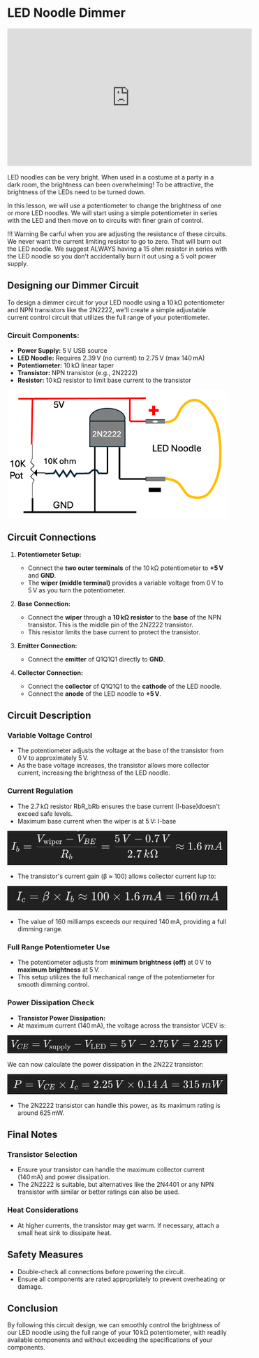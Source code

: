 # LED Noodle Dimmer

<iframe width="560" height="315" src="https://www.youtube.com/embed/crtmArR-5nQ?si=OpGVJ7D90MnP3fNo" title="YouTube video player" frameborder="0" allow="accelerometer; autoplay; clipboard-write; encrypted-media; gyroscope; picture-in-picture; web-share" referrerpolicy="strict-origin-when-cross-origin" allowfullscreen></iframe>

LED noodles can be very bright.  When used in a costume at
a party in a dark room, the brightness can been overwhelming!
To be attractive, the brightness of the LEDs need to be turned
down.

In this lesson, we will use a potentiometer to change
the brightness of one or more LED noodles.  We
will start using a simple potentiometer in series
with the LED and then move on to circuits with
finer grain of control.

!!! Warning
    Be carful when you are adjusting the resistance of
    these circuits.  We never want the current limiting
    resistor to go to zero.  That will burn out the LED
    noodle.  We suggest ALWAYS having a 15 ohm resistor
    in series with the LED noodle so you don't accidentally
    burn it out using a 5 volt power supply.

## Designing our Dimmer Circuit

To design a dimmer circuit for your LED noodle using a 10 kΩ potentiometer and NPN transistors like the 2N2222, we'll create a simple adjustable current control circuit that utilizes the full range of your potentiometer.

### **Circuit Components:**

-   **Power Supply:** 5 V USB source
-   **LED Noodle:** Requires 2.39 V (no current) to 2.75 V (max 140 mA)
-   **Potentiometer:** 10 kΩ linear taper
-   **Transistor:** NPN transistor (e.g., 2N2222)
-   **Resistor​:** 10 kΩ resistor to limit base current to the transistor

![LED Noodle Dimmer Circuit](./led-noodle-dimmer-circuit.png)

## Circuit Connections

1.  **Potentiometer Setup:**

    -   Connect the **two outer terminals** of the 10 kΩ potentiometer to **+5 V** and **GND**.
    -   The **wiper (middle terminal)** provides a variable voltage from 0 V to 5 V as you turn the potentiometer.

2.  **Base Connection:**

    -   Connect the **wiper** through a **10 kΩ resistor ​** to the **base** of the NPN transistor.  This is the middle pin of the 2N2222 transistor.
    -   This resistor limits the base current to protect the transistor.
3.  **Emitter Connection:**

    -   Connect the **emitter** of Q1Q1Q1 directly to **GND**.
4.  **Collector Connection:**

    -   Connect the **collector** of Q1Q1Q1 to the **cathode** of the LED noodle.
    -   Connect the **anode** of the LED noodle to **+5 V**.

## Circuit Description

### Variable Voltage Control

-   The potentiometer adjusts the voltage at the base of the transistor from 0 V to approximately 5 V.
-   As the base voltage increases, the transistor allows more collector current, increasing the brightness of the LED noodle.

### Current Regulation

-   The 2.7 kΩ resistor RbR\_bRb​ ensures the base current (I-base)​ doesn't exceed safe levels.
-   Maximum base current when the wiper is at 5 V: I-base

![](./dimmer-current-base.png)

-   The transistor's current gain (β ≈ 100) allows collector current I​ up to:

![](./dimmer-current-collector.png)

-   The value of 160 milliamps exceeds our required 140 mA, providing a full dimming range.

### Full Range Potentiometer Use

-   The potentiometer adjusts from **minimum brightness (off)** at 0 V to **maximum brightness** at 5 V.
-   This setup utilizes the full mechanical range of the potentiometer for smooth dimming control.

### Power Dissipation Check

-   **Transistor Power Dissipation:**
-   At maximum current (140 mA), the voltage across the transistor VCEV is:

![](./dimmer-power-equation.png)

We can now calculate the power dissipation in the 2N222 transistor:

![](./dimmer-power-equation-2.png)

-   The 2N2222 transistor can handle this power, as its maximum rating is around 625 mW.

## Final Notes

### Transistor Selection

-   Ensure your transistor can handle the maximum collector current (140 mA) and power dissipation.
-   The 2N2222 is suitable, but alternatives like the 2N4401 or any NPN transistor with similar or better ratings can also be used.

### Heat Considerations

-   At higher currents, the transistor may get warm. If necessary, attach a small heat sink to dissipate heat.

## Safety Measures

-   Double-check all connections before powering the circuit.
-   Ensure all components are rated appropriately to prevent overheating or damage.

## Conclusion

By following this circuit design, we can smoothly control the brightness of our LED noodle using the full range of your 10 kΩ potentiometer, with readily available components and without exceeding the specifications of your components.